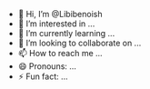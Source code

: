 - 👋 Hi, I’m @Libibenoish
- 👀 I’m interested in ...
- 🌱 I’m currently learning ...
- 💞️ I’m looking to collaborate on ...
- 📫 How to reach me ...
- 😄 Pronouns: ...
- ⚡ Fun fact: ...

<!---
Libibenoish/Libibenoish is a ✨ special ✨ repository because its `README.md` (this file) appears on your GitHub profile.
You can click the Preview link to take a look at your changes.
--->
